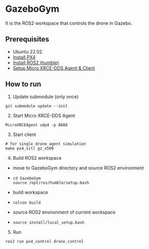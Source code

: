 # GazeboGym

It is the ROS2 workspace that controls the drone in Gazebo.

## Prerequisites
- Ubuntu 22.02
- [Install PX4](https://docs.px4.io/main/en/ros/ros2_comm.html#install-px4)
- [Install ROS2 (humble)](https://docs.px4.io/main/en/ros/ros2_comm.html#install-ros-2)
- [Setup Micro XRCE-DDS Agent & Client](https://docs.px4.io/main/en/ros/ros2_comm.html#setup-micro-xrce-dds-agent-client)

## How to run
1. Update submodule (only once)
```
git submodule update --init
```
2. Start Micro XRCE-DDS Agent 
```
MicroXRCEAgent udp4 -p 8888
```
3. Start client
```
# for single drone agent simulation
make px4_sitl gz_x500 
```
4. Build ROS2 workspace
  - move to GazeboGym directory and source ROS2 environment
  - ```
    cd GazeboGym
    source /opt/ros/humble/setup.bash
    ```
  -  build workspace
  - ```
    colcon build
    ```
  - source ROS2 environment of current workspace
  - ```
    source install/local_setup.bash
    ```
5. Run
```
ros2 run px4_control drone_control
```

